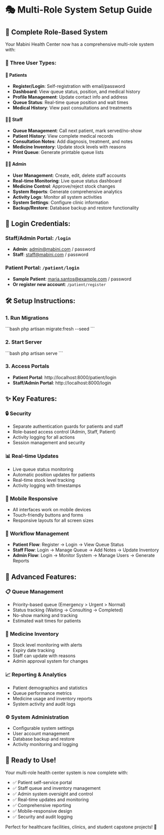 # 🎭 Multi-Role System Setup Guide

## 🚀 Complete Role-Based System

Your Mabini Health Center now has a comprehensive multi-role system with:

### 👥 **Three User Types:**

#### 🏥 **Patients**
- **Register/Login**: Self-registration with email/password
- **Dashboard**: View queue status, position, and medical history
- **Profile Management**: Update contact info and address
- **Queue Status**: Real-time queue position and wait times
- **Medical History**: View past consultations and treatments

#### 👩‍⚕️ **Staff** 
- **Queue Management**: Call next patient, mark served/no-show
- **Patient History**: View complete medical records
- **Consultation Notes**: Add diagnosis, treatment, and notes
- **Medicine Inventory**: Update stock levels with reasons
- **Print Queue**: Generate printable queue lists

#### 👨‍💼 **Admin**
- **User Management**: Create, edit, delete staff accounts
- **Real-time Monitoring**: Live queue status dashboard
- **Medicine Control**: Approve/reject stock changes
- **System Reports**: Generate comprehensive analytics
- **Activity Logs**: Monitor all system activities
- **System Settings**: Configure clinic information
- **Backup/Restore**: Database backup and restore functionality

## 🔐 **Login Credentials:**

### Staff/Admin Portal: `/login`
- **Admin**: admin@mabini.com / password
- **Staff**: staff@mabini.com / password

### Patient Portal: `/patient/login`
- **Sample Patient**: maria.santos@example.com / password
- **Or register new account**: `/patient/register`

## 🛠️ **Setup Instructions:**

### 1. **Run Migrations**
\`\`\`bash
php artisan migrate:fresh --seed
\`\`\`

### 2. **Start Server**
\`\`\`bash
php artisan serve
\`\`\`

### 3. **Access Portals**
- **Patient Portal**: http://localhost:8000/patient/login
- **Staff/Admin Portal**: http://localhost:8000/login

## ✨ **Key Features:**

### 🔒 **Security**
- Separate authentication guards for patients and staff
- Role-based access control (Admin, Staff, Patient)
- Activity logging for all actions
- Session management and security

### 📊 **Real-time Updates**
- Live queue status monitoring
- Automatic position updates for patients
- Real-time stock level tracking
- Activity logging with timestamps

### 📱 **Mobile Responsive**
- All interfaces work on mobile devices
- Touch-friendly buttons and forms
- Responsive layouts for all screen sizes

### 🎯 **Workflow Management**
- **Patient Flow**: Register → Login → View Queue Status
- **Staff Flow**: Login → Manage Queue → Add Notes → Update Inventory
- **Admin Flow**: Login → Monitor System → Manage Users → Generate Reports

## 🔧 **Advanced Features:**

### 📋 **Queue Management**
- Priority-based queue (Emergency > Urgent > Normal)
- Status tracking (Waiting → Consulting → Completed)
- No-show marking and tracking
- Estimated wait times for patients

### 💊 **Medicine Inventory**
- Stock level monitoring with alerts
- Expiry date tracking
- Staff can update with reasons
- Admin approval system for changes

### 📈 **Reporting & Analytics**
- Patient demographics and statistics
- Queue performance metrics
- Medicine usage and inventory reports
- System activity and audit logs

### ⚙️ **System Administration**
- Configurable system settings
- User account management
- Database backup and restore
- Activity monitoring and logging

## 🎉 **Ready to Use!**

Your multi-role health center system is now complete with:
- ✅ Patient self-service portal
- ✅ Staff queue and inventory management
- ✅ Admin system oversight and control
- ✅ Real-time updates and monitoring
- ✅ Comprehensive reporting
- ✅ Mobile-responsive design
- ✅ Security and audit logging

Perfect for healthcare facilities, clinics, and student capstone projects! 🌟
